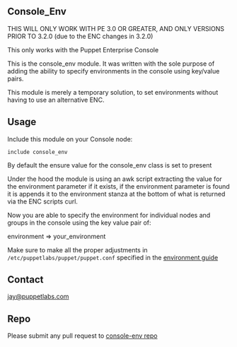 Console_Env
-------
THIS WILL ONLY WORK WITH PE 3.0 OR GREATER, AND ONLY VERSIONS PRIOR TO 3.2.0 (due to the ENC changes in 3.2.0)

This only works with the Puppet Enterprise Console

This is the console_env module. It was written with the sole purpose of adding the ability to specify environments in the console using key/value pairs.

This module is merely a temporary solution, to set environments without having to use an alternative ENC.

Usage
-------
Include this module on your Console node:

`include console_env`

By default the ensure value for the console_env class is set to present

Under the hood the module is using an awk script extracting the value for the environment parameter if it exists, if the environment
parameter is found it is appends it to the environment stanza at the bottom of what is returned via the ENC scripts curl.

Now you are able to specify the environment for individual nodes and groups in the console using the key value pair of:

environment => your_environment

Make sure to make all the proper adjustments in `/etc/puppetlabs/puppet/puppet.conf` specified in the [environment guide](http://docs.puppetlabs.com/guides/environment.html)


Contact
-------
jay@puppetlabs.com

Repo
-------

Please submit any pull request to [console-env repo](https://github.com/revhazroot/console_env/)
